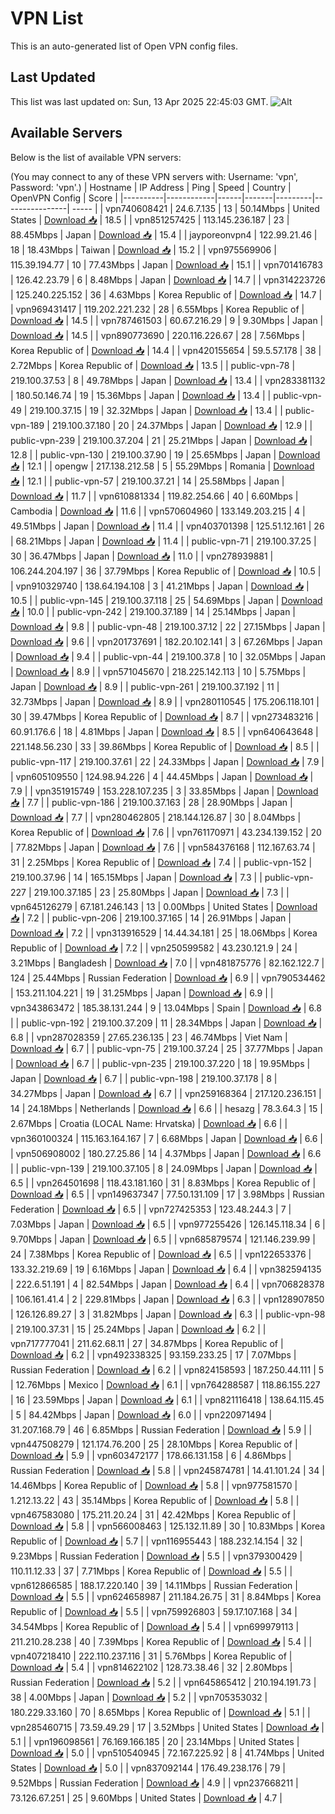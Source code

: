 # VPN List

This is an auto-generated list of Open VPN config files.

## Last Updated

This list was last updated on: Sun, 13 Apr 2025 22:45:03 GMT.
![Alt](https://repobeats.axiom.co/api/embed/186b98318ef1479477931607c1ad7d823f12451f.svg "Repobeats analytics image")

## Available Servers

Below is the list of available VPN servers:

(You may connect to any of these VPN servers with: Username: 'vpn', Password: 'vpn'.)
| Hostname | IP Address | Ping | Speed | Country | OpenVPN Config | Score |
|----------|------------|------|-------|---------|----------------| ----- |
| vpn740608421 | 24.6.7.135 | 13 | 50.14Mbps | United States | [Download 📥](./configs/server_0_US.ovpn) | 18.5 |
| vpn851257425 | 113.145.236.187 | 23 | 88.45Mbps | Japan | [Download 📥](./configs/server_1_JP.ovpn) | 15.4 |
| jayporeonvpn4 | 122.99.21.46 | 18 | 18.43Mbps | Taiwan | [Download 📥](./configs/server_2_TW.ovpn) | 15.2 |
| vpn975569906 | 115.39.194.77 | 10 | 77.43Mbps | Japan | [Download 📥](./configs/server_3_JP.ovpn) | 15.1 |
| vpn701416783 | 126.42.23.79 | 6 | 8.48Mbps | Japan | [Download 📥](./configs/server_4_JP.ovpn) | 14.7 |
| vpn314223726 | 125.240.225.152 | 36 | 4.63Mbps | Korea Republic of | [Download 📥](./configs/server_5_KR.ovpn) | 14.7 |
| vpn969431417 | 119.202.221.232 | 28 | 6.55Mbps | Korea Republic of | [Download 📥](./configs/server_6_KR.ovpn) | 14.5 |
| vpn787461503 | 60.67.216.29 | 9 | 9.30Mbps | Japan | [Download 📥](./configs/server_7_JP.ovpn) | 14.5 |
| vpn890773690 | 220.116.226.67 | 28 | 7.56Mbps | Korea Republic of | [Download 📥](./configs/server_8_KR.ovpn) | 14.4 |
| vpn420155654 | 59.5.57.178 | 38 | 2.72Mbps | Korea Republic of | [Download 📥](./configs/server_9_KR.ovpn) | 13.5 |
| public-vpn-78 | 219.100.37.53 | 8 | 49.78Mbps | Japan | [Download 📥](./configs/server_10_JP.ovpn) | 13.4 |
| vpn283381132 | 180.50.146.74 | 19 | 15.36Mbps | Japan | [Download 📥](./configs/server_11_JP.ovpn) | 13.4 |
| public-vpn-49 | 219.100.37.15 | 19 | 32.32Mbps | Japan | [Download 📥](./configs/server_12_JP.ovpn) | 13.4 |
| public-vpn-189 | 219.100.37.180 | 20 | 24.37Mbps | Japan | [Download 📥](./configs/server_13_JP.ovpn) | 12.9 |
| public-vpn-239 | 219.100.37.204 | 21 | 25.21Mbps | Japan | [Download 📥](./configs/server_14_JP.ovpn) | 12.8 |
| public-vpn-130 | 219.100.37.90 | 19 | 25.65Mbps | Japan | [Download 📥](./configs/server_15_JP.ovpn) | 12.1 |
| opengw | 217.138.212.58 | 5 | 55.29Mbps | Romania | [Download 📥](./configs/server_16_RO.ovpn) | 12.1 |
| public-vpn-57 | 219.100.37.21 | 14 | 25.58Mbps | Japan | [Download 📥](./configs/server_17_JP.ovpn) | 11.7 |
| vpn610881334 | 119.82.254.66 | 40 | 6.60Mbps | Cambodia | [Download 📥](./configs/server_18_KH.ovpn) | 11.6 |
| vpn570604960 | 133.149.203.215 | 4 | 49.51Mbps | Japan | [Download 📥](./configs/server_19_JP.ovpn) | 11.4 |
| vpn403701398 | 125.51.12.161 | 26 | 68.21Mbps | Japan | [Download 📥](./configs/server_20_JP.ovpn) | 11.4 |
| public-vpn-71 | 219.100.37.25 | 30 | 36.47Mbps | Japan | [Download 📥](./configs/server_21_JP.ovpn) | 11.0 |
| vpn278939881 | 106.244.204.197 | 36 | 37.79Mbps | Korea Republic of | [Download 📥](./configs/server_22_KR.ovpn) | 10.5 |
| vpn910329740 | 138.64.194.108 | 3 | 41.21Mbps | Japan | [Download 📥](./configs/server_23_JP.ovpn) | 10.5 |
| public-vpn-145 | 219.100.37.118 | 25 | 54.69Mbps | Japan | [Download 📥](./configs/server_24_JP.ovpn) | 10.0 |
| public-vpn-242 | 219.100.37.189 | 14 | 25.14Mbps | Japan | [Download 📥](./configs/server_25_JP.ovpn) | 9.8 |
| public-vpn-48 | 219.100.37.12 | 22 | 27.15Mbps | Japan | [Download 📥](./configs/server_26_JP.ovpn) | 9.6 |
| vpn201737691 | 182.20.102.141 | 3 | 67.26Mbps | Japan | [Download 📥](./configs/server_27_JP.ovpn) | 9.4 |
| public-vpn-44 | 219.100.37.8 | 10 | 32.05Mbps | Japan | [Download 📥](./configs/server_28_JP.ovpn) | 8.9 |
| vpn571045670 | 218.225.142.113 | 10 | 5.75Mbps | Japan | [Download 📥](./configs/server_29_JP.ovpn) | 8.9 |
| public-vpn-261 | 219.100.37.192 | 11 | 32.73Mbps | Japan | [Download 📥](./configs/server_30_JP.ovpn) | 8.9 |
| vpn280110545 | 175.206.118.101 | 30 | 39.47Mbps | Korea Republic of | [Download 📥](./configs/server_31_KR.ovpn) | 8.7 |
| vpn273483216 | 60.91.176.6 | 18 | 4.81Mbps | Japan | [Download 📥](./configs/server_32_JP.ovpn) | 8.5 |
| vpn640643648 | 221.148.56.230 | 33 | 39.86Mbps | Korea Republic of | [Download 📥](./configs/server_33_KR.ovpn) | 8.5 |
| public-vpn-117 | 219.100.37.61 | 22 | 24.33Mbps | Japan | [Download 📥](./configs/server_34_JP.ovpn) | 7.9 |
| vpn605109550 | 124.98.94.226 | 4 | 44.45Mbps | Japan | [Download 📥](./configs/server_35_JP.ovpn) | 7.9 |
| vpn351915749 | 153.228.107.235 | 3 | 33.85Mbps | Japan | [Download 📥](./configs/server_36_JP.ovpn) | 7.7 |
| public-vpn-186 | 219.100.37.163 | 28 | 28.90Mbps | Japan | [Download 📥](./configs/server_37_JP.ovpn) | 7.7 |
| vpn280462805 | 218.144.126.87 | 30 | 8.04Mbps | Korea Republic of | [Download 📥](./configs/server_38_KR.ovpn) | 7.6 |
| vpn761170971 | 43.234.139.152 | 20 | 77.82Mbps | Japan | [Download 📥](./configs/server_39_JP.ovpn) | 7.6 |
| vpn584376168 | 112.167.63.74 | 31 | 2.25Mbps | Korea Republic of | [Download 📥](./configs/server_40_KR.ovpn) | 7.4 |
| public-vpn-152 | 219.100.37.96 | 14 | 165.15Mbps | Japan | [Download 📥](./configs/server_41_JP.ovpn) | 7.3 |
| public-vpn-227 | 219.100.37.185 | 23 | 25.80Mbps | Japan | [Download 📥](./configs/server_42_JP.ovpn) | 7.3 |
| vpn645126279 | 67.181.246.143 | 13 | 0.00Mbps | United States | [Download 📥](./configs/server_43_US.ovpn) | 7.2 |
| public-vpn-206 | 219.100.37.165 | 14 | 26.91Mbps | Japan | [Download 📥](./configs/server_44_JP.ovpn) | 7.2 |
| vpn313916529 | 14.44.34.181 | 25 | 18.06Mbps | Korea Republic of | [Download 📥](./configs/server_45_KR.ovpn) | 7.2 |
| vpn250599582 | 43.230.121.9 | 24 | 3.21Mbps | Bangladesh | [Download 📥](./configs/server_46_BD.ovpn) | 7.0 |
| vpn481875776 | 82.162.122.7 | 124 | 25.44Mbps | Russian Federation | [Download 📥](./configs/server_47_RU.ovpn) | 6.9 |
| vpn790534462 | 153.211.104.221 | 19 | 31.25Mbps | Japan | [Download 📥](./configs/server_48_JP.ovpn) | 6.9 |
| vpn343863472 | 185.38.131.244 | 9 | 13.04Mbps | Spain | [Download 📥](./configs/server_49_ES.ovpn) | 6.8 |
| public-vpn-192 | 219.100.37.209 | 11 | 28.34Mbps | Japan | [Download 📥](./configs/server_50_JP.ovpn) | 6.8 |
| vpn287028359 | 27.65.236.135 | 23 | 46.74Mbps | Viet Nam | [Download 📥](./configs/server_51_VN.ovpn) | 6.7 |
| public-vpn-75 | 219.100.37.24 | 25 | 37.77Mbps | Japan | [Download 📥](./configs/server_52_JP.ovpn) | 6.7 |
| public-vpn-235 | 219.100.37.220 | 18 | 19.95Mbps | Japan | [Download 📥](./configs/server_53_JP.ovpn) | 6.7 |
| public-vpn-198 | 219.100.37.178 | 8 | 34.27Mbps | Japan | [Download 📥](./configs/server_54_JP.ovpn) | 6.7 |
| vpn259168364 | 217.120.236.151 | 14 | 24.18Mbps | Netherlands | [Download 📥](./configs/server_55_NL.ovpn) | 6.6 |
| hesazg | 78.3.64.3 | 15 | 2.67Mbps | Croatia (LOCAL Name: Hrvatska) | [Download 📥](./configs/server_56_HR.ovpn) | 6.6 |
| vpn360100324 | 115.163.164.167 | 7 | 6.68Mbps | Japan | [Download 📥](./configs/server_57_JP.ovpn) | 6.6 |
| vpn506908002 | 180.27.25.86 | 14 | 4.37Mbps | Japan | [Download 📥](./configs/server_58_JP.ovpn) | 6.6 |
| public-vpn-139 | 219.100.37.105 | 8 | 24.09Mbps | Japan | [Download 📥](./configs/server_59_JP.ovpn) | 6.5 |
| vpn264501698 | 118.43.181.160 | 31 | 8.83Mbps | Korea Republic of | [Download 📥](./configs/server_60_KR.ovpn) | 6.5 |
| vpn149637347 | 77.50.131.109 | 17 | 3.98Mbps | Russian Federation | [Download 📥](./configs/server_61_RU.ovpn) | 6.5 |
| vpn727425353 | 123.48.244.3 | 7 | 7.03Mbps | Japan | [Download 📥](./configs/server_62_JP.ovpn) | 6.5 |
| vpn977255426 | 126.145.118.34 | 6 | 9.70Mbps | Japan | [Download 📥](./configs/server_63_JP.ovpn) | 6.5 |
| vpn685879574 | 121.146.239.99 | 24 | 7.38Mbps | Korea Republic of | [Download 📥](./configs/server_64_KR.ovpn) | 6.5 |
| vpn122653376 | 133.32.219.69 | 19 | 6.16Mbps | Japan | [Download 📥](./configs/server_65_JP.ovpn) | 6.4 |
| vpn382594135 | 222.6.51.191 | 4 | 82.54Mbps | Japan | [Download 📥](./configs/server_66_JP.ovpn) | 6.4 |
| vpn706828378 | 106.161.41.4 | 2 | 229.81Mbps | Japan | [Download 📥](./configs/server_67_JP.ovpn) | 6.3 |
| vpn128907850 | 126.126.89.27 | 3 | 31.82Mbps | Japan | [Download 📥](./configs/server_68_JP.ovpn) | 6.3 |
| public-vpn-98 | 219.100.37.31 | 15 | 25.24Mbps | Japan | [Download 📥](./configs/server_69_JP.ovpn) | 6.2 |
| vpn717777041 | 211.62.68.11 | 27 | 34.87Mbps | Korea Republic of | [Download 📥](./configs/server_70_KR.ovpn) | 6.2 |
| vpn492338325 | 93.159.233.25 | 17 | 7.07Mbps | Russian Federation | [Download 📥](./configs/server_71_RU.ovpn) | 6.2 |
| vpn824158593 | 187.250.44.111 | 5 | 12.76Mbps | Mexico | [Download 📥](./configs/server_72_MX.ovpn) | 6.1 |
| vpn764288587 | 118.86.155.227 | 16 | 23.59Mbps | Japan | [Download 📥](./configs/server_73_JP.ovpn) | 6.1 |
| vpn821116418 | 138.64.115.45 | 5 | 84.42Mbps | Japan | [Download 📥](./configs/server_74_JP.ovpn) | 6.0 |
| vpn220971494 | 31.207.168.79 | 46 | 6.85Mbps | Russian Federation | [Download 📥](./configs/server_75_RU.ovpn) | 5.9 |
| vpn447508279 | 121.174.76.200 | 25 | 28.10Mbps | Korea Republic of | [Download 📥](./configs/server_76_KR.ovpn) | 5.9 |
| vpn603472177 | 178.66.131.158 | 6 | 4.86Mbps | Russian Federation | [Download 📥](./configs/server_77_RU.ovpn) | 5.8 |
| vpn245874781 | 14.41.101.24 | 34 | 14.46Mbps | Korea Republic of | [Download 📥](./configs/server_78_KR.ovpn) | 5.8 |
| vpn977581570 | 1.212.13.22 | 43 | 35.14Mbps | Korea Republic of | [Download 📥](./configs/server_79_KR.ovpn) | 5.8 |
| vpn467583080 | 175.211.20.24 | 31 | 42.42Mbps | Korea Republic of | [Download 📥](./configs/server_80_KR.ovpn) | 5.8 |
| vpn566008463 | 125.132.11.89 | 30 | 10.83Mbps | Korea Republic of | [Download 📥](./configs/server_81_KR.ovpn) | 5.7 |
| vpn116955443 | 188.232.14.154 | 32 | 9.23Mbps | Russian Federation | [Download 📥](./configs/server_82_RU.ovpn) | 5.5 |
| vpn379300429 | 110.11.12.33 | 37 | 7.71Mbps | Korea Republic of | [Download 📥](./configs/server_83_KR.ovpn) | 5.5 |
| vpn612866585 | 188.17.220.140 | 39 | 14.11Mbps | Russian Federation | [Download 📥](./configs/server_84_RU.ovpn) | 5.5 |
| vpn624658987 | 211.184.26.75 | 31 | 8.84Mbps | Korea Republic of | [Download 📥](./configs/server_85_KR.ovpn) | 5.5 |
| vpn759926803 | 59.17.107.168 | 34 | 34.54Mbps | Korea Republic of | [Download 📥](./configs/server_86_KR.ovpn) | 5.4 |
| vpn699979113 | 211.210.28.238 | 40 | 7.39Mbps | Korea Republic of | [Download 📥](./configs/server_87_KR.ovpn) | 5.4 |
| vpn407218410 | 222.110.237.116 | 31 | 5.76Mbps | Korea Republic of | [Download 📥](./configs/server_88_KR.ovpn) | 5.4 |
| vpn814622102 | 128.73.38.46 | 32 | 2.80Mbps | Russian Federation | [Download 📥](./configs/server_89_RU.ovpn) | 5.2 |
| vpn645865412 | 210.194.191.73 | 38 | 4.00Mbps | Japan | [Download 📥](./configs/server_90_JP.ovpn) | 5.2 |
| vpn705353032 | 180.229.33.160 | 70 | 8.65Mbps | Korea Republic of | [Download 📥](./configs/server_91_KR.ovpn) | 5.1 |
| vpn285460715 | 73.59.49.29 | 17 | 3.52Mbps | United States | [Download 📥](./configs/server_92_US.ovpn) | 5.1 |
| vpn196098561 | 76.169.166.185 | 20 | 23.14Mbps | United States | [Download 📥](./configs/server_93_US.ovpn) | 5.0 |
| vpn510540945 | 72.167.225.92 | 8 | 41.74Mbps | United States | [Download 📥](./configs/server_94_US.ovpn) | 5.0 |
| vpn837092144 | 176.49.238.176 | 79 | 9.52Mbps | Russian Federation | [Download 📥](./configs/server_95_RU.ovpn) | 4.9 |
| vpn237668211 | 73.126.67.251 | 25 | 9.60Mbps | United States | [Download 📥](./configs/server_96_US.ovpn) | 4.7 |
